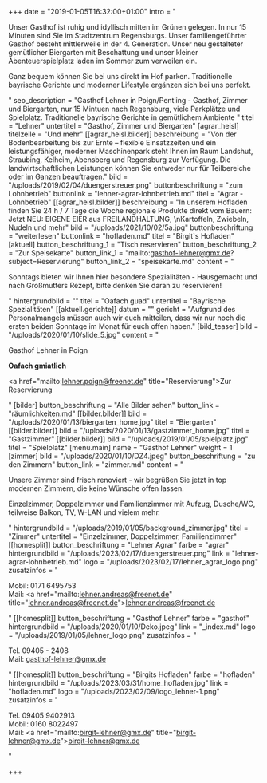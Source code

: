 +++
date = "2019-01-05T16:32:00+01:00"
intro = "<p>Unser Gasthof ist ruhig und idyllisch mitten im Grünen gelegen. In nur 15 Minuten sind Sie im Stadtzentrum Regensburgs. Unser familiengeführter Gasthof besteht mittlerweile in der 4. Generation. Unser neu gestalteter gemütlicher Biergarten mit Beschattung und unser kleiner Abenteuerspielplatz laden im Sommer zum verweilen ein.</p><p>Ganz bequem können Sie bei uns direkt im Hof parken. Traditionelle bayrische Gerichte und moderner Lifestyle ergänzen sich bei uns perfekt.</p>"
seo_description = "Gasthof Lehner in Poign/Pentling - Gasthof, Zimmer und Biergarten, nur 15 Mintuen nach Regensburg, viele Parkplätze und Spielplatz. Traditionelle bayrische Gerichte in gemütlichem Ambiente "
titel = "Lehner"
untertitel = "Gasthof, Zimmer und Biergarten"
[agrar_heisl]
titelzeile = "Und mehr"
[[agrar_heisl.bilder]]
beschreibung = "Von der Bodenbearbeitung bis zur Ernte – flexible Einsatzzeiten und ein leistungsfähiger, moderner Maschinenpark steht Ihnen im Raum Landshut, Straubing, Kelheim, Abensberg und Regensburg zur Verfügung. Die landwirtschaftlichen Leistungen können Sie entweder nur für Teilbereiche oder im Ganzen beauftragen."
bild = "/uploads/2019/02/04/duengerstreuer.png"
buttonbeschriftung = "zum Lohnbetrieb"
buttonlink = "lehner-agrar-lohnbetrieb.md"
titel = "Agrar - Lohnbetrieb"
[[agrar_heisl.bilder]]
beschreibung = "In unserem Hofladen finden Sie 24 h / 7 Tage die Woche regionale Produkte direkt vom Bauern: Jetzt NEU: EIGENE EIER aus FREILANDHALTUNG, \nKartoffeln, Zwiebeln, Nudeln und mehr"
bild = "/uploads/2021/10/02/5a.jpg"
buttonbeschriftung = "weiterlesen"
buttonlink = "hofladen.md"
titel = "Birgit`s Hofladen"
[aktuell]
button_beschriftung_1 = "Tisch reservieren"
button_beschriftung_2 = "Zur Speisekarte"
button_link_1 = "mailto:gasthof-lehner@gmx.de?subject=Reservierung"
button_link_2 = "speisekarte.md"
content = "<p>Sonntags bieten wir Ihnen hier besondere Spezialitäten - Hausgemacht und nach Großmutters Rezept, bitte denken Sie daran zu reservieren!</p>"
hintergrundbild = ""
titel = "Oafach guad"
untertitel = "Bayrische Spezialitäten"
[[aktuell.gerichte]]
datum = ""
gericht = "Aufgrund des Personalmangels müssen auch wir euch mitteilen, dass wir nur noch die ersten beiden Sonntage im Monat für euch offen haben."
[bild_teaser]
bild = "/uploads/2020/01/10/slide_5.jpg"
content = "<p>Gasthof Lehner in Poign</p><p><strong>Oafach gmiatlich</strong></p><p><a href=\"mailto:lehner.poign@freenet.de\" title=\"Reservierung\">Zur Reservierung</a></p>"
[bilder]
button_beschriftung = "Alle Bilder sehen"
button_link = "räumlichkeiten.md"
[[bilder.bilder]]
bild = "/uploads/2020/01/13/biergarten_home.jpg"
titel = "Biergarten"
[[bilder.bilder]]
bild = "/uploads/2020/01/13/gastzimmer_home.jpg"
titel = "Gastzimmer"
[[bilder.bilder]]
bild = "/uploads/2019/01/05/spielplatz.jpg"
titel = "Spielplatz"
[menu.main]
name = "Gasthof Lehner"
weight = 1
[zimmer]
bild = "/uploads/2020/01/10/DZ4.jpeg"
button_beschriftung = "zu den Zimmern"
button_link = "zimmer.md"
content = "<p>Unsere Zimmer sind frisch renoviert - wir begrüßen Sie jetzt in top modernen Zimmern, die keine Wünsche offen lassen.</p><p>Einzelzimmer, Doppelzimmer und Familienzimmer mit Aufzug, Dusche/WC, teilweise Balkon, TV, W-LAN und vielem mehr.</p>"
hintergrundbild = "/uploads/2019/01/05/background_zimmer.jpg"
titel = "Zimmer"
untertitel = "Einzelzimmer, Doppelzimmer, Familienzimmer"
[[homesplit]]
button_beschriftung = "Lehner Agrar"
farbe = "agrar"
hintergrundbild = "/uploads/2023/02/17/duengerstreuer.png"
link = "lehner-agrar-lohnbetrieb.md"
logo = "/uploads/2023/02/17/lehner_agrar_logo.png"
zusatzinfos = "<p>Mobil: 0171 6495753<br>Mail: <a href=\"mailto:lehner.andreas@freenet.de\" title=\"lehner.andreas@freenet.de\">lehner.andreas@freenet.de</a></p>"
[[homesplit]]
button_beschriftung = "Gasthof Lehner"
farbe = "gasthof"
hintergrundbild = "/uploads/2020/01/10/Deko.jpeg"
link = "_index.md"
logo = "/uploads/2019/01/05/lehner_logo.png"
zusatzinfos = "<p>Tel. 09405 - 2408<br>Mail: gasthof-lehner@gmx.de</p>"
[[homesplit]]
button_beschriftung = "Birgits Hofladen"
farbe = "hofladen"
hintergrundbild = "/uploads/2023/03/31/home_hofladen.jpg"
link = "hofladen.md"
logo = "/uploads/2023/02/09/logo_lehner-1.png"
zusatzinfos = "<p>Tel. 09405 9402913<br>Mobil: 0160 8022497<br>Mail: <a href=\"mailto:birgit-lehner@gmx.de\" title=\"birgit-lehner@gmx.de\">birgit-lehner@gmx.de</a></p>"

+++
